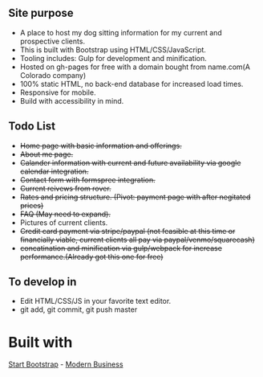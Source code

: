 ## Site purpose

* A place to host my dog sitting information for my current and prospective clients.
* This is built with Bootstrap using HTML/CSS/JavaScript.
* Tooling includes: Gulp for development and minification.
* Hosted on gh-pages for free with a domain bought from name.com(A Colorado company)
* 100% static HTML, no back-end database for increased load times.
* Responsive for mobile.
* Build with accessibility in mind.

## Todo List
* ~~Home page with basic information and offerings.~~
* ~~About me page.~~
* ~~Calander information with current and future availability via google calendar integration.~~
* ~~Contact form with formspree integration.~~
* ~~Current reivews from rover.~~
* ~~Rates and pricing structure. (Pivot: payment page with after negitated prices)~~
* ~~FAQ (May need to expand).~~
* Pictures of current clients.
* ~~Credit card payment via stripe/paypal  (not feasible at this time or financially viable, current clients all pay via paypal/venmo/squarecash)~~
* ~~concatination and minification via gulp/webpack for increase performance.(Already got this one for free)~~

## To develop in
* Edit HTML/CSS/JS in your favorite text editor.
* git add, git commit, git push master

# Built with
[Start Bootstrap](http://startbootstrap.com/) - [Modern Business](http://startbootstrap.com/template-overviews/modern-business/)
